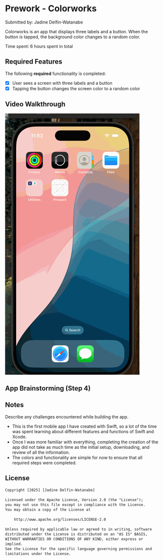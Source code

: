 # Prework - Colorworks

Submitted by: Jadine Delfin-Watanabe

Colorworks is an app that displays three labels and a button. When the button is tapped, the background color changes to a random color.

Time spent: 6 hours spent in total

## Required Features

The following **required** functionality is completed:

- [x] User sees a screen with three labels and a button  
- [x] Tapping the button changes the screen color to a random color

## Video Walkthrough

![](ColorworksDemo.gif)

## App Brainstorming (Step 4)

## Notes

Describe any challenges encountered while building the app.  
- This is the first mobile app I have created with Swift, so a lot of the time was spent learning about different features and functions of Swift and Xcode.  
- Once I was more familiar with everything, completing the creation of the app did not take as much time as the initial setup, downloading, and review of all the information.  
- The colors and functionality are simple for now to ensure that all required steps were completed.

## License

    Copyright [2025] [Jadine Delfin-Watanabe]

    Licensed under the Apache License, Version 2.0 (the "License");
    you may not use this file except in compliance with the License.
    You may obtain a copy of the License at

        http://www.apache.org/licenses/LICENSE-2.0

    Unless required by applicable law or agreed to in writing, software
    distributed under the License is distributed on an "AS IS" BASIS,
    WITHOUT WARRANTIES OR CONDITIONS OF ANY KIND, either express or implied.
    See the License for the specific language governing permissions and
    limitations under the License.
